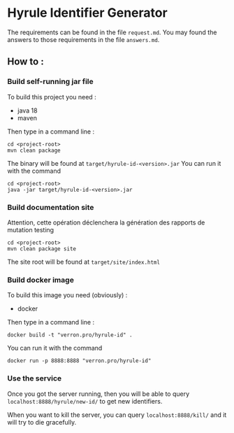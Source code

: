 # Hyrule Identifier Generator

The requirements can be found in the file `request.md`.
You may found the answers to those requirements in the file `answers.md`.

## How to :

### Build self-running jar file

To build this project you need :
- java 18
- maven 

Then type in a command line :
```shell script
cd <project-root>
mvn clean package
```

The binary will be found at `target/hyrule-id-<version>.jar`
You can run it with the command
```shell script
cd <project-root>
java -jar target/hyrule-id-<version>.jar
``` 

### Build documentation site
Attention, cette opération déclenchera la génération des rapports de mutation testing
```shell script
cd <project-root>
mvn clean package site
```

The site root will be found at `target/site/index.html`

### Build docker image

To build this image you need (obviously) :
- docker

Then type in a command line :
```shell script
docker build -t "verron.pro/hyrule-id" .
```
You can run it with the command
```shell script
docker run -p 8888:8888 "verron.pro/hyrule-id"
``` 

### Use the service
Once you got the server running, then you will be able to query `localhost:8888/hyrule/new-id/` to get new identifiers.

When you want to kill the server, you can query `localhost:8888/kill/` and it will try to die gracefully.

